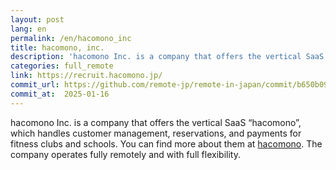 ```yaml
---
layout: post
lang: en
permalink: /en/hacomono_inc
title: hacomono, inc.
description: 'hacomono Inc. is a company that offers the vertical SaaS “hacomono”, which handles customer management, reservations, and payments for fitness clubs and schools. You can find more about them at hacomono. The company operates fully remotely and with full flexibility.'
categories: full_remote
link: https://recruit.hacomono.jp/
commit_url: https://github.com/remote-jp/remote-in-japan/commit/b650b0994970e1784f9df7f676d17574b0470674
commit_at:  2025-01-16
---
```


<p>hacomono Inc. is a company that offers the vertical SaaS “hacomono”, which handles customer management, reservations, and payments for fitness clubs and schools. You can find more about them at <a href="https://www.hacomono.jp/">hacomono</a>. The company operates fully remotely and with full flexibility.</p>
